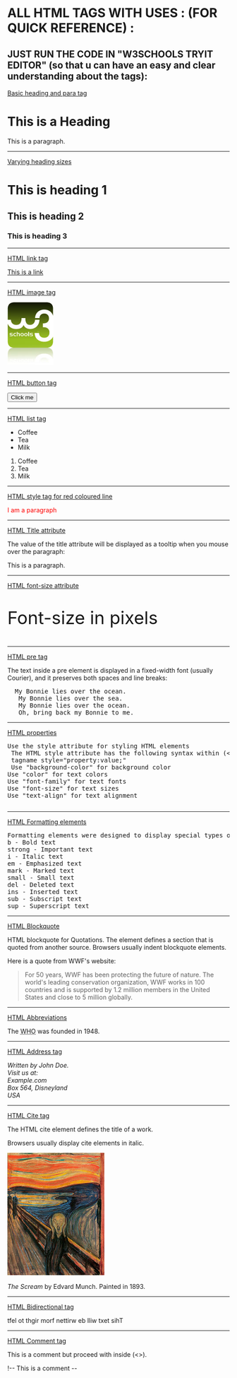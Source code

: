# ALL HTML TAGS WITH USES : (FOR QUICK REFERENCE) : 
## JUST RUN THE CODE IN "W3SCHOOLS TRYIT EDITOR" (so that u can have an easy and clear understanding about the tags):     

<!DOCTYPE html>
<html>
<head>
<title>my first html</title>
</head>
<body>
<p><u>Basic heading and para tag</u></p>
<h1>This is a Heading</h1>
<p>This is a paragraph.</p>


<hr>
<p><u>Varying heading sizes</u></p>
<h1>This is heading 1</h1>
<h2>This is heading 2</h2>
<h3>This is heading 3</h3>


<hr>
<p><u>HTML link tag</u></p>
<a href="https://www.w3schools.com">This is a link</a>


<hr>
<p><u>HTML image tag</u></p>
<img src="w3schools.jpg" alt="W3Schools.com" width="104" height="142">


<hr>
<p><u>HTML button tag</u></p>
<button>Click me</button>


<hr>
<p><u>HTML list tag</u></p>
<ul>
  <li>Coffee</li>
  <li>Tea</li>
  <li>Milk</li>
</ul>
 <ol>
  <li>Coffee</li>
  <li>Tea</li>
  <li>Milk</li>
</ol>


<hr>
<p><u>HTML style tag for red coloured line</u></p>
<p style="color:red">I am a paragraph</p>


<hr>
<p><u>HTML Title attribute</u></p>
<p>
The value of the title attribute will be displayed as a tooltip when you mouse over the paragraph:</p>
<p title="I'm a tooltip">
This is a paragraph.
</p>


<hr>
<p><u>HTML font-size attribute</u></p>
<p style="font-size:40px;">Font-size in pixels</p>


<hr>
<p><u>HTML  pre tag</u></p>
The text inside a pre element is displayed in a fixed-width font (usually Courier), and it preserves both spaces and line breaks:
<pre>
  My Bonnie lies over the ocean.
   My Bonnie lies over the sea.
   My Bonnie lies over the ocean.
   Oh, bring back my Bonnie to me.
</pre>


<hr>
<p><u>HTML  properties </u></p>
<p><pre>
Use the style attribute for styling HTML elements
 The HTML style attribute has the following syntax within (<>):
 tagname style="property:value;"
 Use "background-color" for background color
Use "color" for text colors
Use "font-family" for text fonts
Use "font-size" for text sizes
Use "text-align" for text alignment</p></pre>


<hr>
<p><u>HTML  Formatting elements </u></p>
<p>
<pre>
Formatting elements were designed to display special types of text:
b - Bold text
strong - Important text
i - Italic text
em - Emphasized text
mark - Marked text
small - Small text
del - Deleted text
ins - Inserted text
sub - Subscript text
sup - Superscript text
</pre>
</p>


<hr>
<p><u>HTML Blockquote </u></p>
<p>HTML blockquote for Quotations.
The element defines a section that is quoted from another source.
Browsers usually indent blockquote elements.</p>
<p>Here is a quote from WWF's website:</p>
<blockquote cite="http://www.worldwildlife.org/who/index.html">
For 50 years, WWF has been protecting the future of nature.
The world's leading conservation organization,
WWF works in 100 countries and is supported by
1.2 million members in the United States and
close to 5 million globally.
</blockquote>


<hr>
<p><u>HTML Abbreviations </u></p>
<p>The <abbr title="World Health Organization">WHO</abbr> was founded in 1948.</p>


<hr>
<p><u>HTML Address tag</u></p>
<address>
Written by John Doe.<br> 
Visit us at:<br>
Example.com<br>
Box 564, Disneyland<br>
USA
</address>


<hr>
<p><u>HTML Cite tag</u></p>
<p>The HTML cite element defines the title of a work.</p>
<p>Browsers usually display cite elements in italic.</p>
<img src="img_the_scream.jpg" width="220" height="277" alt="The Scream">
<p><cite>The Scream</cite> by Edvard Munch. Painted in 1893.</p>


<hr>
<p><u>HTML Bidirectional tag</u></p>
<bdo dir="rtl">This text will be written from right to left</bdo>


<hr>
<p><u>HTML Comment tag</u></p>
<p>This is a comment but proceed with inside (<>).</p>
<p>!-- This is a comment --</p>

</body>
</html>
